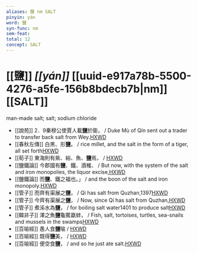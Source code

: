 ```yaml
---
aliases: 鹽 nm SALT
pinyin: yán
word: 鹽
syn-func: nm
sem-feat: 
total: 12
concept: SALT 
---
```

# [[鹽]] *[[yán]]*  [[uuid-e917a78b-5500-4276-a5fe-156b8bdecb7b|nm]] [[SALT]]
man-made salt; salt; sodium chloride
 - [[說苑]] 2．9秦穆公使賈人載**鹽**於衛，
                     / Duke Mù of Qín sent out a trader to transfer back salt from Wey.[HXWD](https://hxwd.org/textview.html?location=CH1a0907_CHANT_002-9a.2)
 - [[春秋左傳]] 白黑、形**鹽**。 / rice millet, and the salt in the form of a tiger, all set forth[HXWD](https://hxwd.org/textview.html?location=KR1e0001_tls_005-531a.5)
 - [[荀子]] 東海則有紫、綌、魚、**鹽**焉，
                     / [HXWD](https://hxwd.org/textview.html?location=KR3a0002_tls_009-16a.6)
 - [[鹽鐵論]] 今郡國有**鹽**、鐵、酒榷、 / But now, with the system of the salt and iron monopolies, the liquor excise,[HXWD](https://hxwd.org/textview.html?location=KR3a0006_tls_001-3a.9)
 - [[鹽鐵論]] 而**鹽**、鐵之福也。」 / and the boon of the salt and iron monopoly.[HXWD](https://hxwd.org/textview.html?location=KR3a0006_tls_003-11a.1)
 - [[管子]] 而齊有渠展之**鹽**， / Qi has salt from Quzhan,1397[HXWD](https://hxwd.org/textview.html?location=KR3c0001_tls_023-188a.4)
 - [[管子]] 今齊有渠展之**鹽**， / Now, since Qi has salt from Quzhan,[HXWD](https://hxwd.org/textview.html?location=KR3c0001_tls_023-190a.2)
 - [[管子]] 煮泲水為**鹽**， / for boiling salt water1401 to produce salt[HXWD](https://hxwd.org/textview.html?location=KR3c0001_tls_023-190a.4)
 - [[韓非子]] 澤之魚**鹽**龜鱉蠃蚌， / Fish, salt, tortoises, turtles, sea-snails and mussels in the swamps[HXWD](https://hxwd.org/textview.html?location=KR3c0005_tls_034-18a.10)
 - [[百喻經]] 愚人食**鹽**喻 / [HXWD](https://hxwd.org/textview.html?location=KR6b0066_T_001-0543a.30)
 - [[百喻經]] 既得**鹽**美， / [HXWD](https://hxwd.org/textview.html?location=KR6b0066_T_001-0543a.37)
 - [[百喻經]] 便空食**鹽**， / and so he just ate salt.[HXWD](https://hxwd.org/textview.html?location=KR6b0066_T_001-0543a.44)